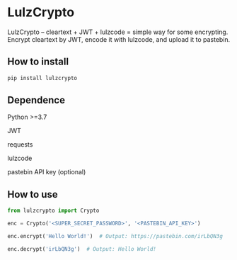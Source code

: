 # LulzCrypto

LulzCrypto – cleartext + JWT + lulzcode = simple way for some encrypting.
Encrypt cleartext by JWT, encode it with lulzcode, and upload it to pastebin.

## How to install

```sh
pip install lulzcrypto
```

## Dependence

Python >=3.7

JWT

requests

lulzcode

pastebin API key (optional)

## How to use

```python
from lulzcrypto import Crypto

enc = Crypto('<SUPER_SECRET_PASSWORD>', '<PASTEBIN_API_KEY>')

enc.encrypt('Hello World!')  # Output: https://pastebin.com/irLbQN3g

enc.decrypt('irLbQN3g')  # Output: Hello World!
```
